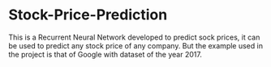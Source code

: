 # Stock-Price-Prediction
This is a Recurrent Neural Network developed to predict sock prices, it can be used to predict any stock price of any company. But the example used in the project is that of Google with dataset of the year 2017.
